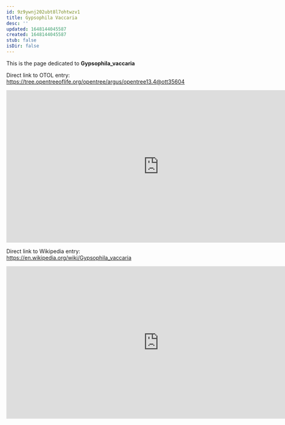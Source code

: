 ```yaml
---
id: 9z9ywnj202ubt8l7ohtwzv1
title: Gypsophila Vaccaria
desc: ''
updated: 1648144045587
created: 1648144045587
stub: false
isDir: false
---
```

This is the page dedicated to **Gypsophila_vaccaria**


Direct link to OTOL entry: https://tree.opentreeoflife.org/opentree/argus/opentree13.4@ott35604



<html>
    <body>
    <iframe src="https://tree.opentreeoflife.org/opentree/argus/opentree13.4@ott35604"
    width="800" height="400" frameborder="0" allowfullscreen> </iframe>
    </body>
</html>
    


Direct link to Wikipedia entry: https://en.wikipedia.org/wiki/Gypsophila_vaccaria



<html>
    <body>
    <iframe src="https://en.wikipedia.org/wiki/Gypsophila_vaccaria"
    width="800" height="400" frameborder="0" allowfullscreen> </iframe>
    </body>
</html>
    
